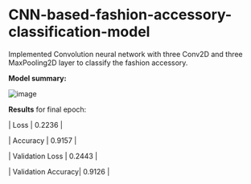 # CNN-based-fashion-accessory-classification-model
Implemented Convolution neural network with three Conv2D and three MaxPooling2D layer to classify the fashion accessory.

**Model summary:**

![image](https://user-images.githubusercontent.com/42925930/129488276-09e23890-3f23-4881-9c20-41c0124caaf9.png)




**Results** for final epoch: 



| Loss               | 0.2236  |

| Accuracy           | 0.9157  |

| Validation Loss    | 0.2443  |

| Validation Accuracy| 0.9126  |


